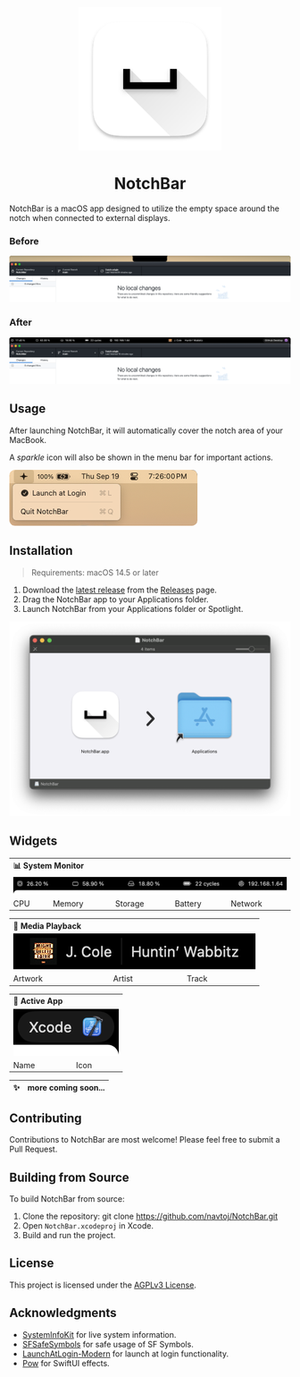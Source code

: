 <div align="center">
  <picture>
    <source media="(prefers-color-scheme: dark)" srcset="Assets/AppIcon.dark.png">
    <img alt="The NotchBar app icon." src="NotchBar/Assets.xcassets/AppIcon.appiconset/256.png" width=256 height=256>
  </picture>
  <h1>NotchBar</h1>
</div>

NotchBar is a macOS app designed to utilize the empty space around the notch when connected to external displays.

### Before
<img src="Assets/macOS Notch.png" />

### After
<img src="Assets/NotchBar.png" />

## Usage

After launching NotchBar, it will automatically cover the notch area of your MacBook.

A _sparkle_ icon will also be shown in the menu bar for important actions.

<img src="Assets/Menu Bar.png" />

## Installation

> Requirements: macOS 14.5 or later

1. Download the [latest release](https://github.com/navtoj/NotchBar/releases/latest/download/NotchBar.dmg) from the [Releases](https://github.com/navtoj/NotchBar/releases) page.
2. Drag the NotchBar app to your Applications folder.
3. Launch NotchBar from your Applications folder or Spotlight.

![Install.dmg](Assets/Install.dmg.png)

## Widgets

<table>
  <tr></tr>
  <tr><th colspan="5" align="left">📊 System Monitor</th></tr>
  <tr><td colspan="5"><img src="Assets/System Monitor.png" /></td></tr>
  <tr>
    <td>CPU</td>
    <td>Memory</td>
    <td>Storage</td>
    <td>Battery</td>
    <td>Network</td>
  </tr>
</table>
<table>
  <tr></tr>
  <tr><th colspan="3" align="left">🎵 Media Playback</th></tr>
  <tr><td colspan="3"><img src="Assets/Media Playback.png" /></td></tr>
  <tr>
    <td>Artwork</td>
    <td>Artist</td>
    <td>Track</td>
  </tr>
</table>
<table>
  <tr></tr>
  <tr><th colspan="2" align="left">📱 Active App</th></tr>
  <tr><td colspan="2"><img src="Assets/Active App.png" /></td></tr>
  <tr>
    <td>Name</td>
    <td>Icon</td>
  </tr>
</table>

|✨|more coming soon...|
|-|:-|

## Contributing

Contributions to NotchBar are most welcome! Please feel free to submit a Pull Request.

## Building from Source

To build NotchBar from source:

1. Clone the repository: git clone https://github.com/navtoj/NotchBar.git
2. Open `NotchBar.xcodeproj` in Xcode.
3. Build and run the project.

## License

This project is licensed under the [AGPLv3 License](LICENSE).

## Acknowledgments

- [SystemInfoKit](https://github.com/Kyome22/SystemInfoKit) for live system information.
- [SFSafeSymbols](https://github.com/SFSafeSymbols/SFSafeSymbols) for safe usage of SF Symbols.
- [LaunchAtLogin-Modern](https://github.com/sindresorhus/LaunchAtLogin-Modern) for launch at login functionality.
- [Pow](https://github.com/EmergeTools/Pow) for SwiftUI effects.